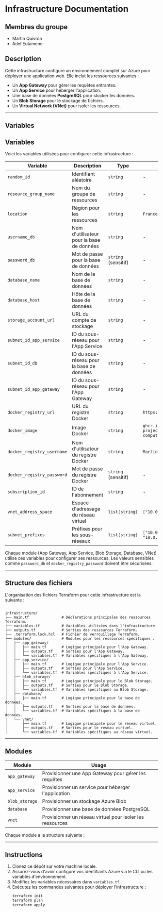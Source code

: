 # Infrastructure Documentation

## Membres du groupe

- Martin Quivron
- Adel Eutamene

## Description

Cette infrastructure configure un environnement complet sur Azure pour déployer une application web. Elle inclut les ressources suivantes :

- Un **App Gateway** pour gérer les requêtes entrantes.
- Un **App Service** pour héberger l'application.
- Une base de données **PostgreSQL** pour stocker les données.
- Un **Blob Storage** pour le stockage de fichiers.
- Un **Virtual Network (VNet)** pour isoler les ressources.

---

## Variables

## Variables

Voici les variables utilisées pour configurer cette infrastructure :

| **Variable**               | **Description**                                | **Type**          | **Default**                                                   |
|-----------------------------|-----------------------------------------------|-------------------|--------------------------------------------------------------|
| `random_id`                | Identifiant aléatoire                         | `string`          | -                                                            |
| `resource_group_name`      | Nom du groupe de ressources                   | `string`          | -                                                            |
| `location`                 | Région pour les ressources                    | `string`          | `France Central`                                             |
| `username_db`              | Nom d'utilisateur pour la base de données     | `string`          | -                                                            |
| `password_db`              | Mot de passe pour la base de données          | `string` (sensitif)| -                                                            |
| `database_name`            | Nom de la base de données                     | `string`          | -                                                            |
| `database_host`            | Hôte de la base de données                    | `string`          | -                                                            |
| `storage_account_url`      | URL du compte de stockage                     | `string`          | -                                                            |
| `subnet_id_app_service`    | ID du sous-réseau pour l'App Service           | `string`          | -                                                            |
| `subnet_id_db`             | ID du sous-réseau pour la base de données     | `string`          | -                                                            |
| `subnet_id_app_gateway`    | ID du sous-réseau pour l'App Gateway           | `string`          | -                                                            |
| `docker_registry_url`      | URL du registre Docker                        | `string`          | `https://ghcr.io`                                            |
| `docker_image`             | Image Docker                                  | `string`          | `ghcr.io/martinquivron/final-project-cloud-computing/release_image:latest` |
| `docker_registry_username` | Nom d'utilisateur du registre Docker          | `string`          | `MartinQuivron`                                              |
| `docker_registry_password` | Mot de passe du registre Docker               | `string` (sensitif)| -                                                            |
| `subscription_id`          | ID de l'abonnement                            | `string`          | -                                                            |
| `vnet_address_space`       | Espace d'adressage du réseau virtuel          | `list(string)`    | `["10.0.0.0/16"]`                                            |
| `subnet_prefixes`          | Préfixes pour les sous-réseaux                | `list(string)`    | `["10.0.1.0/24", "10.0.2.0/24", "10.0.3.0/24"]`             |

Chaque module (App Gateway, App Service, Blob Storage, Database, VNet) utilise ces variables pour configurer ses ressources. Les valeurs sensibles comme `password_db` et `docker_registry_password` doivent être sécurisées.

---

## Structure des fichiers

L'organisation des fichiers Terraform pour cette infrastructure est la suivante :

```

infrastructure/
├── main.tf               # Déclarations principales des ressources Terraform.
├── variables.tf          # Variables utilisées dans l'infrastructure.
├── outputs.tf            # Sorties des ressources Terraform.
├── .terraform.lock.hcl   # Fichier de verrouillage Terraform.
├── modules/              # Modules pour les ressources spécifiques :
│   ├── app_gateway/
│   │   ├── main.tf       # Logique principale pour l'App Gateway.
│   │   ├── outputs.tf    # Sorties pour l'App Gateway.
│   │   └── variables.tf  # Variables spécifiques à l'App Gateway.
│   ├── app_service/
│   │   ├── main.tf       # Logique principale pour l'App Service.
│   │   ├── outputs.tf    # Sorties pour l'App Service.
│   │   └── variables.tf  # Variables spécifiques à l'App Service.
│   ├── blob_storage/
│   │   ├── main.tf       # Logique principale pour le Blob Storage.
│   │   ├── outputs.tf    # Sorties pour le Blob Storage.
│   │   └── variables.tf  # Variables spécifiques au Blob Storage.
│   ├── database/
│   │   ├── main.tf       # Logique principale pour la base de données.
│   │   ├── outputs.tf    # Sorties pour la base de données.
│   │   └── variables.tf  # Variables spécifiques à la base de données.
│   └── vnet/
│       ├── main.tf       # Logique principale pour le réseau virtuel.
│       ├── outputs.tf    # Sorties pour le réseau virtuel.
│       └── variables.tf  # Variables spécifiques au réseau virtuel.
```

---



## Modules

| Module         | Usage                                              |
|----------------|----------------------------------------------------|
| `app_gateway`  | Provisionner une App Gateway pour gérer les requêtes |
| `app_service`  | Provisionner un service pour héberger l'application |
| `blob_storage` | Provisionner un stockage Azure Blob                |
| `database`     | Provisionner une base de données PostgreSQL        |
| `vnet`         | Provisionner un réseau virtuel pour isoler les ressources |

Chaque module a la structure suivante :


---

## Instructions

1. Clonez ce dépôt sur votre machine locale.
2. Assurez-vous d'avoir configuré vos identifiants Azure via le CLI ou les variables d'environnement.
3. Modifiez les variables nécessaires dans `variables.tf`.
4. Exécutez les commandes suivantes pour déployer l'infrastructure :
   ```bash
   terraform init
   terraform plan
   terraform apply
